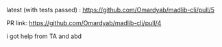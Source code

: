 latest (with tests passed) : https://github.com/Omardyab/madlib-cli/pull/5


PR link: https://github.com/Omardyab/madlib-cli/pull/4

i got help from TA and abd 
